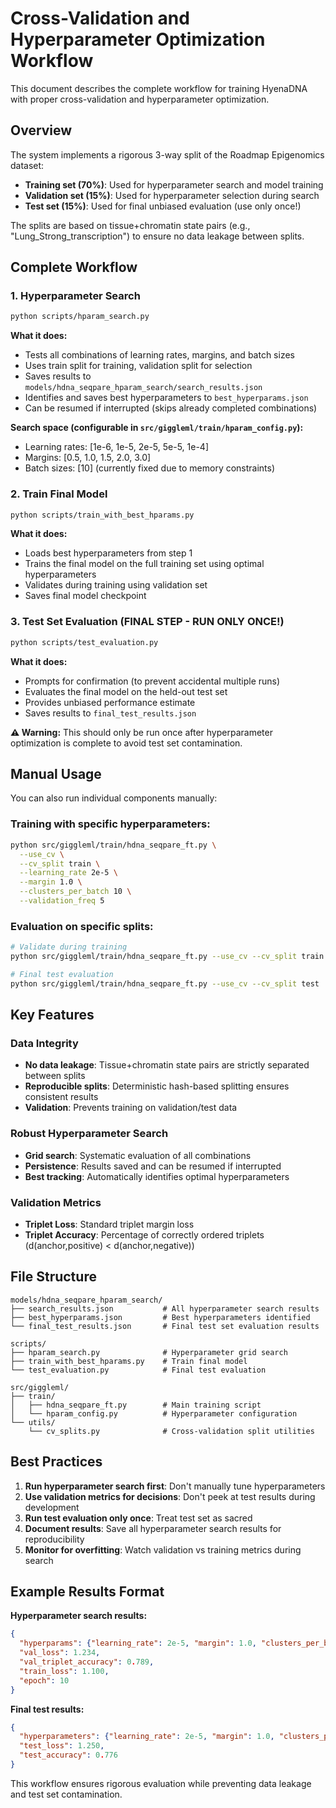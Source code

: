 # Cross-Validation and Hyperparameter Optimization Workflow

This document describes the complete workflow for training HyenaDNA with proper cross-validation and hyperparameter optimization.

## Overview

The system implements a rigorous 3-way split of the Roadmap Epigenomics dataset:
- **Training set (70%)**: Used for hyperparameter search and model training
- **Validation set (15%)**: Used for hyperparameter selection during search
- **Test set (15%)**: Used for final unbiased evaluation (use only once!)

The splits are based on tissue+chromatin state pairs (e.g., "Lung_Strong_transcription") to ensure no data leakage between splits.

## Complete Workflow

### 1. Hyperparameter Search
```bash
python scripts/hparam_search.py
```

**What it does:**
- Tests all combinations of learning rates, margins, and batch sizes
- Uses train split for training, validation split for selection
- Saves results to `models/hdna_seqpare_hparam_search/search_results.json`
- Identifies and saves best hyperparameters to `best_hyperparams.json`
- Can be resumed if interrupted (skips already completed combinations)

**Search space (configurable in `src/giggleml/train/hparam_config.py`):**
- Learning rates: [1e-6, 1e-5, 2e-5, 5e-5, 1e-4]
- Margins: [0.5, 1.0, 1.5, 2.0, 3.0] 
- Batch sizes: [10] (currently fixed due to memory constraints)

### 2. Train Final Model
```bash
python scripts/train_with_best_hparams.py
```

**What it does:**
- Loads best hyperparameters from step 1
- Trains the final model on the full training set using optimal hyperparameters
- Validates during training using validation set
- Saves final model checkpoint

### 3. Test Set Evaluation (FINAL STEP - RUN ONLY ONCE!)
```bash
python scripts/test_evaluation.py
```

**What it does:**
- Prompts for confirmation (to prevent accidental multiple runs)
- Evaluates the final model on the held-out test set
- Provides unbiased performance estimate
- Saves results to `final_test_results.json`

**⚠️ Warning:** This should only be run once after hyperparameter optimization is complete to avoid test set contamination.

## Manual Usage

You can also run individual components manually:

### Training with specific hyperparameters:
```bash
python src/giggleml/train/hdna_seqpare_ft.py \
  --use_cv \
  --cv_split train \
  --learning_rate 2e-5 \
  --margin 1.0 \
  --clusters_per_batch 10 \
  --validation_freq 5
```

### Evaluation on specific splits:
```bash
# Validate during training
python src/giggleml/train/hdna_seqpare_ft.py --use_cv --cv_split train --validation_freq 2

# Final test evaluation  
python src/giggleml/train/hdna_seqpare_ft.py --use_cv --cv_split test
```

## Key Features

### Data Integrity
- **No data leakage**: Tissue+chromatin state pairs are strictly separated between splits
- **Reproducible splits**: Deterministic hash-based splitting ensures consistent results
- **Validation**: Prevents training on validation/test data

### Robust Hyperparameter Search
- **Grid search**: Systematic evaluation of all combinations
- **Persistence**: Results saved and can be resumed if interrupted
- **Best tracking**: Automatically identifies optimal hyperparameters

### Validation Metrics
- **Triplet Loss**: Standard triplet margin loss
- **Triplet Accuracy**: Percentage of correctly ordered triplets (d(anchor,positive) < d(anchor,negative))

## File Structure

```
models/hdna_seqpare_hparam_search/
├── search_results.json           # All hyperparameter search results
├── best_hyperparams.json         # Best hyperparameters identified
└── final_test_results.json       # Final test set evaluation results

scripts/
├── hparam_search.py              # Hyperparameter grid search
├── train_with_best_hparams.py    # Train final model
└── test_evaluation.py            # Final test evaluation

src/giggleml/
├── train/
│   ├── hdna_seqpare_ft.py        # Main training script
│   └── hparam_config.py          # Hyperparameter configuration
└── utils/
    └── cv_splits.py              # Cross-validation split utilities
```

## Best Practices

1. **Run hyperparameter search first**: Don't manually tune hyperparameters
2. **Use validation metrics for decisions**: Don't peek at test results during development
3. **Run test evaluation only once**: Treat test set as sacred
4. **Document results**: Save all hyperparameter search results for reproducibility
5. **Monitor for overfitting**: Watch validation vs training metrics during search

## Example Results Format

**Hyperparameter search results:**
```json
{
  "hyperparams": {"learning_rate": 2e-5, "margin": 1.0, "clusters_per_batch": 10},
  "val_loss": 1.234,
  "val_triplet_accuracy": 0.789,
  "train_loss": 1.100,
  "epoch": 10
}
```

**Final test results:**
```json
{
  "hyperparameters": {"learning_rate": 2e-5, "margin": 1.0, "clusters_per_batch": 10},
  "test_loss": 1.250,
  "test_accuracy": 0.776
}
```

This workflow ensures rigorous evaluation while preventing data leakage and test set contamination.